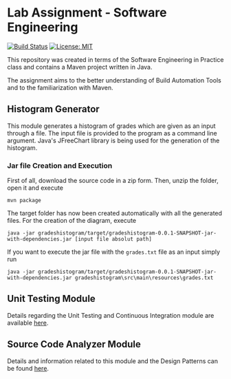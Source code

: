 # Lab Assignment - Software Engineering
[![Build Status](https://travis-ci.com/ksaketou/maven-project.svg?token=SAbjwsyqTgTceG3agqdc&branch=development)](https://travis-ci.com/ksaketou/maven-project) [![License: MIT](https://img.shields.io/badge/License-MIT-yellow.svg)](https://opensource.org/licenses/MIT)

This repository was created in terms of the Software Engineering in Practice class and contains a Maven project written in Java. 

The assignment aims to the better understanding of Build Automation Tools and to the familiarization with Maven.

## Histogram Generator

This module generates a histogram of grades which are given as an input through a file. The input file is provided
to the program as a command line argument. Java's JFreeChart library is being used for the generation of the histogram.

### Jar file Creation and Execution

First of all, download the source code in a zip form. Then, unzip the folder, open it and execute

```
mvn package
```

The target folder has now been created automatically with all the generated files. For the creation of the diagram, execute

```
java -jar gradeshistogram/target/gradeshistogram-0.0.1-SNAPSHOT-jar-with-dependencies.jar [input file absolut path]
```

If you want to execute the jar file with the `grades.txt` file as an input simply run

```
java -jar gradeshistogram/target/gradeshistogram-0.0.1-SNAPSHOT-jar-with-dependencies.jar gradeshistogram\src\main\resources\grades.txt
```
## Unit Testing Module
Details regarding the Unit Testing and Continuous Integration module are available [here](https://github.com/ksaketou/maven-project/tree/development/unittesting/README.md).

## Source Code Analyzer Module
Details and information related to this module and the Design Patterns can be found [here](https://github.com/ksaketou/maven-project/blob/development/SourceCodeAnalyzer/README.md).